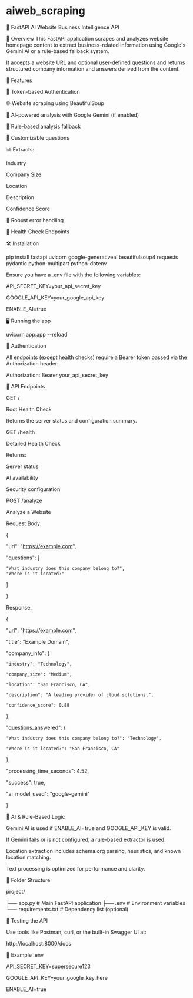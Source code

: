# aiweb_scraping
📘 FastAPI AI Website Business Intelligence API

🧠 Overview
This FastAPI application scrapes and analyzes website homepage content to extract business-related information using Google's Gemini AI or a rule-based fallback system.

It accepts a website URL and optional user-defined questions and returns structured company information and answers derived from the content.

🚀 Features

🔐 Token-based Authentication

🌐 Website scraping using BeautifulSoup

🤖 AI-powered analysis with Google Gemini (if enabled)

🧠 Rule-based analysis fallback

📄 Customizable questions

📊 Extracts:

Industry

Company Size

Location

Description

Confidence Score

🔧 Robust error handling

🔄 Health Check Endpoints

🛠️ Installation

pip install fastapi uvicorn google-generativeai beautifulsoup4 requests pydantic python-multipart python-dotenv

Ensure you have a .env file with the following variables:

API_SECRET_KEY=your_api_secret_key

GOOGLE_API_KEY=your_google_api_key

ENABLE_AI=true


🖥️ Running the app

uvicorn app:app --reload


🔐 Authentication

All endpoints (except health checks) require a Bearer token passed via the Authorization header:

Authorization: Bearer your_api_secret_key


📡 API Endpoints

GET /

Root Health Check

Returns the server status and configuration summary.


GET /health

Detailed Health Check

Returns:

Server status

AI availability

Security configuration


POST /analyze

Analyze a Website

Request Body:

{

  "url": "https://example.com",
  
  "questions": [
  
    "What industry does this company belong to?",
    "Where is it located?"
    
  ]
  
}


Response:

{

  "url": "https://example.com",
  
  "title": "Example Domain",
  
  "company_info": {
  
    "industry": "Technology",
    
    "company_size": "Medium",
    
    "location": "San Francisco, CA",
    
    "description": "A leading provider of cloud solutions.",
    
    "confidence_score": 0.88
    
  },
  
  "questions_answered": {
  
    "What industry does this company belong to?": "Technology",
    
    "Where is it located?": "San Francisco, CA"
  },
  
  "processing_time_seconds": 4.52,
  
  "success": true,
  
  "ai_model_used": "google-gemini"
  
}


🤖 AI & Rule-Based Logic

Gemini AI is used if ENABLE_AI=true and GOOGLE_API_KEY is valid.

If Gemini fails or is not configured, a rule-based extractor is used.

Location extraction includes schema.org parsing, heuristics, and known location matching.

Text processing is optimized for performance and clarity.


📂 Folder Structure

project/

├── app.py        # Main FastAPI application
├── .env                  # Environment variables
└── requirements.txt      # Dependency list (optional)


🧪 Testing the API

Use tools like Postman, curl, or the built-in Swagger UI at:

http://localhost:8000/docs


📝 Example .env

API_SECRET_KEY=supersecure123

GOOGLE_API_KEY=your_google_key_here

ENABLE_AI=true
